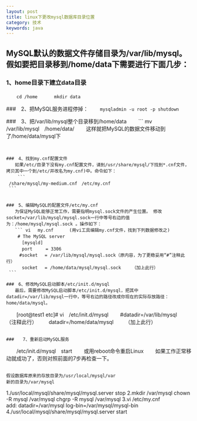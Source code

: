 ```yaml
---
layout: post
title: linux下更改mysql数据库目录位置
category: 技术
keywords: java
---
```


## MySQL默认的数据文件存储目录为/var/lib/mysql。假如要把目录移到/home/data下需要进行下面几步：


### 1、home目录下建立data目录
　　```
	cd /home
　　	mkdir data
	```

###　2、把MySQL服务进程停掉： 
　　```mysqladmin -u root -p shutdown
	```


###　3、把/var/lib/mysql整个目录移到/home/data
　　```
	mv /var/lib/mysql　/home/data/
　　这样就把MySQL的数据文件移动到了/home/data/mysql下
   ```


###　4、找到my.cnf配置文件
　　如果/etc/目录下没有my.cnf配置文件，请到/usr/share/mysql/下找到*.cnf文件，拷贝其中一个到/etc/并改名为my.cnf)中。命令如下：
　　 ```
	/share/mysql/my-medium.cnf　/etc/my.cnf
	```


###　5、编辑MySQL的配置文件/etc/my.cnf
　　为保证MySQL能够正常工作，需要指明mysql.sock文件的产生位置。 修改socket=/var/lib/mysql/mysql.sock一行中等号右边的值为：/home/mysql/mysql.sock 。操作如下：
　　``` vi　 my.cnf　　　 (用vi工具编辑my.cnf文件，找到下列数据修改之)
　　 # The MySQL server
　　　 [mysqld]
　　　 port　　　= 3306
　　　#socket　 = /var/lib/mysql/mysql.sock（原内容，为了更稳妥用“#”注释此行）
　　　 socket　 = /home/data/mysql/mysql.sock　　　（加上此行）
	```

###　6、修改MySQL启动脚本/etc/init.d/mysql
　　最后，需要修改MySQL启动脚本/etc/init.d/mysql，把其中datadir=/var/lib/mysql一行中，等号右边的路径改成你现在的实际存放路径：home/data/mysql。
```
　　[root@test1 etc]# vi　/etc/init.d/mysql
　　#datadir=/var/lib/mysql　　　　（注释此行）
　　datadir=/home/data/mysql　　 （加上此行）
```

###　　7、重新启动MySQL服务
```
　　/etc/init.d/mysql　start
　　或用reboot命令重启Linux
　　如果工作正常移动就成功了，否则对照前面的7步再检查一下。
```

假设数据库原来的存放目录为/usr/local/mysql/var
新的目录为/var/mysql
```
1./usr/local/mysql/share/mysql/mysql.server stop
2.mkdir /var/mysql
   chown -R mysql /var/mysql
   chgrp -R mysql /var/mysql
3.vi /etc/my.cnf  
   add: datadir=/var/mysql
   log-bin=/var/mysql/mysql-bin
4./usr/local/mysql/share/mysql/mysql.server start
```